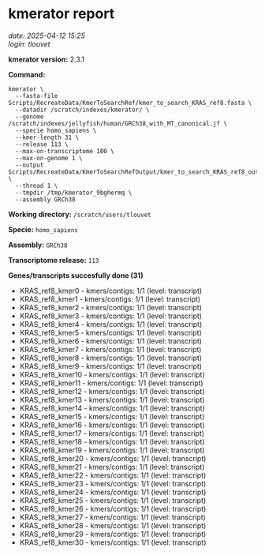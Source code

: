 # kmerator report
*date: 2025-04-12 15:25*  
*login: tlouvet*

**kmerator version:** 2.3.1

**Command:**

```
kmerator \
  --fasta-file Scripts/RecreateData/KmerToSearchRef/kmer_to_search_KRAS_ref8.fasta \
  --datadir /scratch/indexes/kmerator/ \
  --genome /scratch/indexes/jellyfish/human/GRCh38_with_MT_canonical.jf \
  --specie homo_sapiens \
  --kmer-length 31 \
  --release 113 \
  --max-on-transcriptome 100 \
  --max-on-genome 1 \
  --output Scripts/RecreateData/KmerToSearchRefOutput/kmer_to_search_KRAS_ref8_output \
  --thread 1 \
  --tmpdir /tmp/kmerator_9bghermq \
  --assembly GRCh38
```

**Working directory:** `/scratch/users/tlouvet`

**Specie:** `homo_sapiens`

**Assembly:** `GRCh38`

**Transcriptome release:** `113`

**Genes/transcripts succesfully done (31)**

- KRAS_ref8_kmer0 - kmers/contigs: 1/1 (level: transcript)
- KRAS_ref8_kmer1 - kmers/contigs: 1/1 (level: transcript)
- KRAS_ref8_kmer2 - kmers/contigs: 1/1 (level: transcript)
- KRAS_ref8_kmer3 - kmers/contigs: 1/1 (level: transcript)
- KRAS_ref8_kmer4 - kmers/contigs: 1/1 (level: transcript)
- KRAS_ref8_kmer5 - kmers/contigs: 1/1 (level: transcript)
- KRAS_ref8_kmer6 - kmers/contigs: 1/1 (level: transcript)
- KRAS_ref8_kmer7 - kmers/contigs: 1/1 (level: transcript)
- KRAS_ref8_kmer8 - kmers/contigs: 1/1 (level: transcript)
- KRAS_ref8_kmer9 - kmers/contigs: 1/1 (level: transcript)
- KRAS_ref8_kmer10 - kmers/contigs: 1/1 (level: transcript)
- KRAS_ref8_kmer11 - kmers/contigs: 1/1 (level: transcript)
- KRAS_ref8_kmer12 - kmers/contigs: 1/1 (level: transcript)
- KRAS_ref8_kmer13 - kmers/contigs: 1/1 (level: transcript)
- KRAS_ref8_kmer14 - kmers/contigs: 1/1 (level: transcript)
- KRAS_ref8_kmer15 - kmers/contigs: 1/1 (level: transcript)
- KRAS_ref8_kmer16 - kmers/contigs: 1/1 (level: transcript)
- KRAS_ref8_kmer17 - kmers/contigs: 1/1 (level: transcript)
- KRAS_ref8_kmer18 - kmers/contigs: 1/1 (level: transcript)
- KRAS_ref8_kmer19 - kmers/contigs: 1/1 (level: transcript)
- KRAS_ref8_kmer20 - kmers/contigs: 1/1 (level: transcript)
- KRAS_ref8_kmer21 - kmers/contigs: 1/1 (level: transcript)
- KRAS_ref8_kmer22 - kmers/contigs: 1/1 (level: transcript)
- KRAS_ref8_kmer23 - kmers/contigs: 1/1 (level: transcript)
- KRAS_ref8_kmer24 - kmers/contigs: 1/1 (level: transcript)
- KRAS_ref8_kmer25 - kmers/contigs: 1/1 (level: transcript)
- KRAS_ref8_kmer26 - kmers/contigs: 1/1 (level: transcript)
- KRAS_ref8_kmer27 - kmers/contigs: 1/1 (level: transcript)
- KRAS_ref8_kmer28 - kmers/contigs: 1/1 (level: transcript)
- KRAS_ref8_kmer29 - kmers/contigs: 1/1 (level: transcript)
- KRAS_ref8_kmer30 - kmers/contigs: 1/1 (level: transcript)
